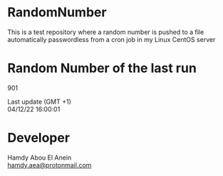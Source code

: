 # RandomNumber    
This is a test repository where a random number is pushed to a file automatically passwordless from a cron job in my Linux CentOS server    
# Random Number of the last run   
901
      
Last update (GMT +1)    
04/12/22 16:00:01
# Developer    
Hamdy Abou El Anein   
hamdy.aea@protonmail.com
